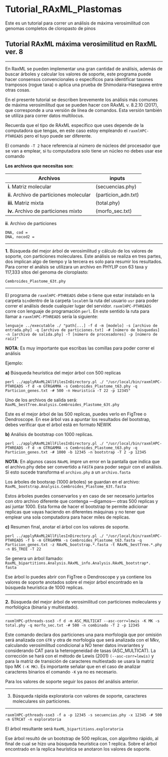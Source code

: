 # Tutorial_RAxML_Plastomas
Este es un tutorial para correr un análisis de máxima verosimilitud con genomas completos de cloropasto de pinos


## Tutorial RAxML máxima verosimilitud en RaxML ver. 8
 
____



En RaxML se pueden implementar una gran cantidad de análisis, además de buscar árboles y calcular los valores de soporte, este programa puede hacer consensos convencionales o específicos para identificar taxones tramposos (rogue taxa) o aplica una prueba de Shimodaira-Hasegawa entre otras cosas.

En el presente tutorial se describen brevemente los análisis más comunes de máxima verosimilitud que se pueden hacer con RAxML v. 8.2.10 (2017), que corresponde a una versión de línea de comandos. Esta versión también se utiliza para correr datos multilocus. 

Recuerda que el tipo de RAxML específico que uses depende de la computadora que tengas, en este caso estoy empleando el `raxmlHPC-PTHREADS` pero el tuyo puede ser diferente. 

El comando `-T 2` hace referencia al número de núcleos del procesador que se van a emplear, si tu computadora solo tiene un núcleo no debes usar ese comando

**Los archivos que necesitas son:**

| Archivos | inputs |  
| ------   | ------ |
|**i.** Matriz molecular   |(secuencias.phy)| 
|**ii.** Archivo de particiones molecular  | (particion_adn.txt)|
|**iii.** Matriz mixta       | (total.phy)   |
|**iv.** Archivo de particiones mixto |(morfo_sec.txt) |


**ii**. Archivo de particiones

```
DNA, cod = 
DNA, nocod2 = 
```

___

**1.** Búsqueda del mejor árbol de verosimilitud y cálculo de los valores de soporte, con particiones moleculares. Este análisis se realiza en tres partes, dos implican algo de tiempo y la tercera es solo para resumir los resultados. Para correr el análsis se utilizara un archivo en PHYLIP con 63 taxa y 117,333 sitos del genoma de cloroplasto:

`Cembroides_Plastome_63t.phy`


___

El programa de `raxmlHPC-PTHREADS` debe o tiene que estar instalado en la carpeta `bin`dentro de la carpeta `local`en la ruta del usuario `usr` para poder correr el análisis desde cualquier lugar del servidor. `raxmlHPC-PTHREADS` corre con lenguaje de programación `perl`. En este sentido la ruta para llamar a `raxmlHPC-PTHREADS` sería la siguiente:

```
lenguaje ../executable ./ "path[...] -f d -m [modelo] -s [archivo de entrada.phy] -q [archivo de particiones.txt] -# [número de búsquedas] -n [archivo de salida.phy] -T [número de procesadores] -p [número de raíz]"
```

**NOTA**: Es muy importante que escribas las comillas para poder correr el análisis


Ejemplo:

**a)** Búsqueda heurística del mejor árbol con 500 replicas

```
perl ../applyRAxML2AllFilesInDirectory.pl ./ "/usr/local/bin/raxmlHPC-PTHREADS -f d -m GTRGAMMA -s Cembroides_Plastome_t63.phy -q Particion_genes.txt -# 500 -n Heuristica -T 22 -p 12345"
``` 
 

Uno de los archivos de salida será:
`RaxML_bestTree.Analysis.Cembroides_Plastome_63t.phy`

Este es el mejor árbol de las 500 replicas, puedes verlo en FigTree o Dendroscope. En ese árbol vas a apuntar los resultados del bootstrap, debes verificar que el árbol está en formato NEWIK

**b)** Análisis de bootstrap con 1000 replicas.

```
perl ../applyRAxML2AllFilesInDirectory.pl ./ "/usr/local/bin/raxmlHPC-PTHREADS -f d -m GTRGAMMA -s Cembroides_Plastome_t63.phy -q Particion_genes.txt -# 1000 -b 12345 -n bootstrap -T 2 -p 12345
```

**NOTA**: En algunos casos `RAxML` impre un error en la pantalla que indica que el archivo.phy debe ser convertido a `FASTA` para poder seguir con el análisis. Si esto sucede transforma el `archivo.phy` a un `archivo.fasta`

Los árboles de bootsrap (1000 árboles) se guardan en el archivo: `RaxML_bootstrap.Analysis.Cembroides_Plastome_63t.fasta`

Estos árboles puedes conservarlos y en caso de ser necesario juntarlos con otro archivo diferente que contenga —digamos— otras 500 replicas y así juntar 1000. Esta forma de hacer el bootstrap te permite adicionar replicas que vayas haciendo en diferentes máquinas y no tener que emplear una sola computadora para hacer miles de replicas.


**c)** Resumen final, anotar el árbol con los valores de soporte.

```
perl ../applyRAxML2AllFilesInDirectory.pl ./ "/usr/local/bin/raxmlHPC-PTHREADS -f b -m GTRGAMMA -s Cembroides_Plastome_t63.fasta -q Particion_genes.txt -z RAxML_bootstrap.*.fasta -t RAxML_bestTree.*.phy -n BS_TREE -T 22
```

Se genera un árbol llamado:
`RaxML_bipartitions.Analysis.RAxML_info.Analysis.RAxML_bootstrap*. fasta`

Ese árbol lo puedes abrir con FigTree o Dendroscope y ya contiene los valores de soporte anotados sobre el mejor árbol encontrado en la búsqueda heurística  de 1000 replicas.


___

**2.** Búsqueda del mejor árbol de verosimilitud con particiones moleculares y morfológica (binaria y multiestado).

___

```
raxmlHPC-pthreads-sse3 -f d -m ASC_MULTICAT --asc-corr=lewis -K MK -s total.phy -q morfo_sec.txt -# 500 -n combinado -T 2 -p 12345
```

Este comando declara dos particiones una para morfología que por omisión será analizada con `GTR` y otra de morfología que será analizada con el Mkv, calculando verosimilitud condicional a NO tener datos invariantes y considerando CAT para la heterogeneidad de tasas (ASC_MULTICAT). La corrección se hará con el método de Lewis (2001) `(--asc-corr=lewis)` y para la matriz de transición de caracteres multiestado se usara la matriz tipo MK `(-K MK)`. Es importante señalar que en el caso de analizar caracteres binarios el comando `-K` ya no es necesario.

Para los valores de soporte seguir los pasos del análisis anterior.

___

3. Búsqueda rápida exploratoria con valores de soporte, caracteres moleculares sin particiones.

___

`raxmlHPC-pthreads-sse3 ­-f a ­-p 12345 ­-s secuencias.phy ­-x 12345 ­-# 500 ­-m GTRCAT ­-n exploratoria`

El árbol resultante será
`RaxML_bipartitions.exploratoria`

Ese árbol resultó de un bootstrap de 500 replicas, con algoritmo rápido, al final de cual se hizo una búsqueda heurística con 1 replica. Sobre el árbol encontrado en la replica heurística se anotaron los valores de soporte.

